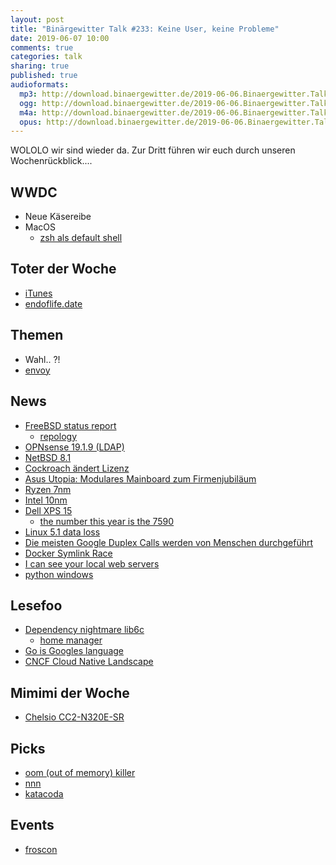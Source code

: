 ```yaml
---
layout: post
title: "Binärgewitter Talk #233: Keine User, keine Probleme"
date: 2019-06-07 10:00
comments: true
categories: talk
sharing: true
published: true
audioformats:
  mp3: http://download.binaergewitter.de/2019-06-06.Binaergewitter.Talk.233.mp3
  ogg: http://download.binaergewitter.de/2019-06-06.Binaergewitter.Talk.233.ogg
  m4a: http://download.binaergewitter.de/2019-06-06.Binaergewitter.Talk.233.m4a
  opus: http://download.binaergewitter.de/2019-06-06.Binaergewitter.Talk.233.opus
---
```

WOLOLO wir sind wieder da. Zur Dritt führen wir euch durch unseren Wochenrückblick....


## WWDC
* Neue Käsereibe
* MacOS
  * [zsh als default shell]( https://www.heise.de/mac-and-i/meldung/macOS-Catalina-Apple-setzt-auf-zsh-4439722.html )

## Toter der Woche
- [iTunes]( https://arstechnica.com/gadgets/2019/06/itunes-is-dead-long-live-apple-music-apple-podcasts-and-apple-tv/ )
- [endoflife.date]( https://endoflife.date/ )


## Themen
* Wahl.. ?!
* [envoy](https://www.envoyproxy.io/)

## News
- [FreeBSD status report]( https://www.freebsd.org/news/status/report-2019-01-2019-03.html )
  - [repology]( https://repology.org/ )
- [OPNsense 19.1.9 (LDAP)]( https://forum.opnsense.org/index.php?topic=12993.0 )
- [NetBSD 8.1]( https://www.netbsd.org/releases/formal-8/NetBSD-8.1.html )
- [Cockroach ändert Lizenz]( https://www.pro-linux.de/news/1/27131/cockroachdb-wechselt-zur-business-source-license.html )
- [Asus Utopia: Modulares Mainboard zum Firmenjubiläum]( https://www.heise.de/newsticker/meldung/Asus-Prime-Utopia-Modulares-Mainboard-zum-Firmenjubilaeum-4432473.html )
- [Ryzen 7nm]( https://www.tomshardware.com/news/amd-third-gen-ryzen-7nm-launch-intel-cpu,39449.html )
- [Intel 10nm]( https://www.golem.de/news/ice-lake-u-intel-erste-echte-10-nm-prozessoren-sind-da-1905-141555.html )
- [Dell XPS 15]( https://www.windowscentral.com/xps-15-7590-computex )
  * [the number this year is the 7590]( https://twitter.com/Nick_Craver/status/1133276034470731776 )
- [Linux 5.1 data loss]( https://old.reddit.com/r/linux/comments/brd8d5/psa_fstrim_discarding_too_many_or_wrong_blocks_on/ )
- [Die meisten Google Duplex Calls werden von Menschen durchgeführt]( https://tech.slashdot.org/story/19/05/23/191234/many-google-duplex-calls-are-from-real-people-instead-of-ai )
- [Docker Symlink Race]( https://seclists.org/oss-sec/2019/q2/131 )
- [I can see your local web servers]( http://http.jameshfisher.com/2019/05/26/i-can-see-your-local-web-servers/ )
- [python windows]( https://devblogs.microsoft.com/python/python-in-the-windows-10-may-2019-update/ )


## Lesefoo
- [Dependency nightmare lib6c]( https://old.reddit.com/r/debian/comments/btm567/dependency_nightmare_lib6c_accidentally_enabled/ )
  - [home manager]( https://github.com/rycee/home-manager )
- [Go is Googles language]( https://utcc.utoronto.ca/~cks/space/blog/programming/GoIsGooglesLanguage )
- [CNCF Cloud Native Landscape]( https://landscape.cncf.io/ )

## Mimimi der Woche
- [Chelsio CC2-N320E-SR]( https://twitter.com/l33tname/status/1132912601862688769 )

## Picks
- [oom (out of memory) killer]( https://twitter.com/b0rk/status/1133216877839360001 )
- [nnn]( https://github.com/jarun/nnn )
- [katacoda]( https://www.katacoda.com/ )

## Events
- [froscon]( https://twitter.com/bsdbcr/status/1133073870037106688 )
